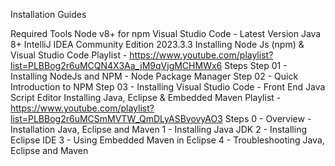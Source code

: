 Installation Guides

Required Tools
Node v8+ for npm
Visual Studio Code - Latest Version
Java 8+
 IntelliJ IDEA Community Edition 2023.3.3
Installing Node Js (npm) & Visual Studio Code
Playlist - https://www.youtube.com/playlist?list=PLBBog2r6uMCQN4X3Aa_jM9qVjgMCHMWx6
Steps
Step 01 - Installing NodeJs and NPM - Node Package Manager
Step 02 - Quick Introduction to NPM
Step 03 - Installing Visual Studio Code - Front End Java Script Editor
Installing Java, Eclipse & Embedded Maven
Playlist - https://www.youtube.com/playlist?list=PLBBog2r6uMCSmMVTW_QmDLyASBvovyAO3
Steps
0 - Overview - Installation Java, Eclipse and Maven
1 - Installing Java JDK
2 - Installing Eclipse IDE
3 - Using Embedded Maven in Eclipse
4 - Troubleshooting Java, Eclipse and Maven
